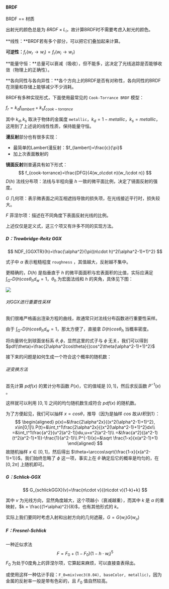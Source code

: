 #### BRDF

BRDF == 材质

出射光的颜色总是为 $BRDF\times L_i$，故计算BRDF时不需要考虑入射光的颜色。

**线性：**BRDF若有多个部分，可以把它们叠加起来计算。

**可逆性：**$f_r(w_r\rightarrow w_i)=f_r(w_i\rightarrow w_r)$

**能量守恒：**总量可以衰减（吸收），但不能多，这决定了光线追踪是否能够收敛（物理上的正确性）。

**各向同性与各向异性：**各个方向上的BRDF是否有对称性，各向同性的BRDF在测量和存储上能够减少不少消耗。



BRDF有多种实现形式，下面使用最常见的 `Cook-Torrance BRDF` 模型：

$f_r=k_df_{lambert}+k_sf_{cook-torrance}$

其中 $k_d, k_s$ 取决于物体的金属度 `metallic`，$k_d=1-metallic$，$k_s=metallic$，这用到了上述说的线性性质，保持能量守恒。



**漫反射**部分也有很多实现：

- 最简单的Lambert漫反射：$f_{lambert}=\frac{c}{\pi}$
- 加上次表面散射的

**镜面反射**则普遍具有如下形式：
$$
f_{cook-torrance}=\frac{DFG}{4(w_o\cdot n)(w_i\cdot n)}
$$
$D(h)$ 法线分布项：法线与半程向量 $h$ 一致的微平面比例，决定了镜面反射的强度。

$G$ 几何项：表示微表面之间互相遮挡导致的损失项，在光线接近平行时，损失较大。

$F$ 菲涅尔项：描述在不同角度下表面反射光线的比例。

上述仅仅是定义式，这三个项又有许多不同的实现方法。

##### D：Trowbridge-Reitz GGX

$$
NDF_{GGXTR}(h)=\frac{\alpha^2}{\pi((n\cdot h)^2(\alpha^2-1)+1)^2}
$$

式子中 $\alpha$ 表示粗糙程度 `roughness` ，其值越大，反射越不集中。

更精确的，$D(h)$ 是指垂直于 $h$ 的微平面面积与宏表面积的比值，实际应满足 $\int_{\Omega^+} D(h)cos\theta_hd_w=1$，$\theta_h$ 为宏面法线和 $h$ 的夹角，具体见下图：

![](https://img2020.cnblogs.com/blog/519775/202010/519775-20201010225605808-1680627455.png)

###### 对GGX进行重要性采样

我们很难严格画出渲染方程的曲线，故通常只对法线分布函数进行重要性采样。

由于 $\int_{\Omega^+} D(h)cos\theta_hd_w=1$，那太方便了，直接拿 $D(h)cos\theta_h$ 当概率密度。

将向量转化到球面坐标系 $\theta,\phi$，显然这里的式子与 $\phi$ 无关，我们可以得到 $pdf(\theta)=\frac{2\alpha^2cos\theta}{(cos^2\theta(\alpha^2-1)+1)^2}$

接下来的问题是如何生成一个符合这个概率的随机数：

###### 逆变换方法

首先计算 $pdf(x)$ 的累计分布函数 $P(x)$，它的值域是 $[0, 1]$，然后求反函数 $P^{-1}(x)$ 。

这样就可以利用 $[0,1]$ 之间的均匀随机数生成符合 $pdf(x)$ 的随机数。

为了方便起见，我们可以抽样 $x=cos\theta$，推导（因为是抽样 $cos$ 故从t积到1）：
$$
\begin{aligned}
p(x)=&\frac{2\alpha^2x}{(x^2(\alpha^2-1)+1)^2}, x\in[0,1]\\
P(t)=&\int_t^1\frac{2\alpha^2x}{(x^2(\alpha^2-1)+1)^2}dx\\
=&\int_t^1\frac{a^2}{u^2(a^2-1)}du,u=x^2(a^2-1)\\
=&\frac{a^2}{(a^2-1)(t^2(a^2-1)+1)}-\frac{1}{a^2-1}\\
P^{-1}(x)=&\sqrt \frac{1-x}{x(a^2-1)+1}
\end{aligned}
$$
故随机抽样 $x\in [0,1]$，然后得出 $\theta=\arccos\sqrt{\frac{1-x}{x(a^2-1)+1}}$。我们始终忽略了 $\phi$ 这一项，事实上在 $\theta$ 确定后它的概率是均匀的，在 $[0,2\pi]$ 上随机即可。



##### G：Schlick-GGX

$$
G_{schlickGGX}(v)=\frac{n\cdot v}{(n\cdot v)(1-k)+k}
$$

其中 $v$ 为光线方向，显然角度越大，这个项越小（衰减越重），而其中 $k$ 是 $\alpha$ 的重映射，$k = \frac{(1+\alpha)^2}{8}$，也有其他形式的 $k$。

实际上我们要同时考虑入射和出射方向的几何遮蔽，$G=G(w_i) G(w_o)$



##### F：Fresnel-Schlick

一种近似求法
$$
F=F_0+(1-F_0)(1-h\cdot w_i)^5
$$
$F_0$ 为处于0度角上的菲涅尔项，它算起来麻烦，可以直接查表得出。

或使用这样一种估计手段：`F_0=mix(vec3(0.04), baseColor, metallic)`，因为金属的反射率一般是带有色彩的，且 $F_0$ 值自然较高。



